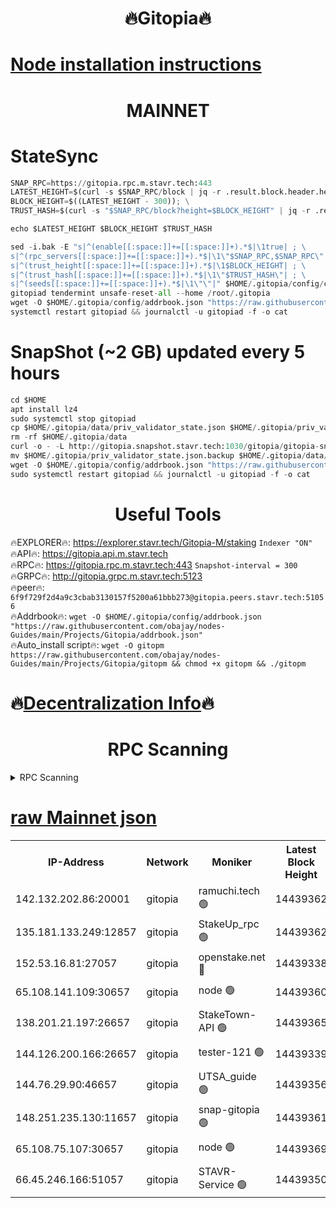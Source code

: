 <h1 align="center"> 🔥Gitopia🔥</h1>

[Node installation instructions](https://github.com/obajay/nodes-Guides/tree/main/Projects/Gitopia)
=

<h1 align="center"> MAINNET</h1>

# StateSync
```python
SNAP_RPC=https://gitopia.rpc.m.stavr.tech:443
LATEST_HEIGHT=$(curl -s $SNAP_RPC/block | jq -r .result.block.header.height); \
BLOCK_HEIGHT=$((LATEST_HEIGHT - 300)); \
TRUST_HASH=$(curl -s "$SNAP_RPC/block?height=$BLOCK_HEIGHT" | jq -r .result.block_id.hash)

echo $LATEST_HEIGHT $BLOCK_HEIGHT $TRUST_HASH

sed -i.bak -E "s|^(enable[[:space:]]+=[[:space:]]+).*$|\1true| ; \
s|^(rpc_servers[[:space:]]+=[[:space:]]+).*$|\1\"$SNAP_RPC,$SNAP_RPC\"| ; \
s|^(trust_height[[:space:]]+=[[:space:]]+).*$|\1$BLOCK_HEIGHT| ; \
s|^(trust_hash[[:space:]]+=[[:space:]]+).*$|\1\"$TRUST_HASH\"| ; \
s|^(seeds[[:space:]]+=[[:space:]]+).*$|\1\"\"|" $HOME/.gitopia/config/config.toml
gitopiad tendermint unsafe-reset-all --home /root/.gitopia
wget -O $HOME/.gitopia/config/addrbook.json "https://raw.githubusercontent.com/obajay/nodes-Guides/main/Projects/Gitopia/addrbook.json"
systemctl restart gitopiad && journalctl -u gitopiad -f -o cat
```
# SnapShot (~2 GB) updated every 5 hours
```python
cd $HOME
apt install lz4
sudo systemctl stop gitopiad
cp $HOME/.gitopia/data/priv_validator_state.json $HOME/.gitopia/priv_validator_state.json.backup
rm -rf $HOME/.gitopia/data
curl -o - -L http://gitopia.snapshot.stavr.tech:1030/gitopia/gitopia-snap.tar.lz4 | lz4 -c -d - | tar -x -C $HOME/.gitopia --strip-components 2
mv $HOME/.gitopia/priv_validator_state.json.backup $HOME/.gitopia/data/priv_validator_state.json
wget -O $HOME/.gitopia/config/addrbook.json "https://raw.githubusercontent.com/obajay/nodes-Guides/main/Projects/Gitopia/addrbook.json"
sudo systemctl restart gitopiad && journalctl -u gitopiad -f -o cat
```
 <h1 align="center"> Useful Tools</h1>

🔥EXPLORER🔥:      https://explorer.stavr.tech/Gitopia-M/staking  `Indexer "ON"` \
🔥API🔥: 			 		 https://gitopia.api.m.stavr.tech \
🔥RPC🔥:           https://gitopia.rpc.m.stavr.tech:443              `Snapshot-interval = 300` \
🔥GRPC🔥:          http://gitopia.grpc.m.stavr.tech:5123 \
🔥peer🔥:					 `6f9f729f2d4a9c3cbab3130157f5200a61bbb273@gitopia.peers.stavr.tech:51056` \
🔥Addrbook🔥:    ```wget -O $HOME/.gitopia/config/addrbook.json "https://raw.githubusercontent.com/obajay/nodes-Guides/main/Projects/Gitopia/addrbook.json"``` \
🔥Auto_install script🔥: ```wget -O gitopm https://raw.githubusercontent.com/obajay/nodes-Guides/main/Projects/Gitopia/gitopm && chmod +x gitopm && ./gitopm```

🔥[Decentralization Info](https://github.com/obajay/StateSync-snapshots/tree/main/Projects/Gitopia/Decentralization)🔥
=

<h1 align="center"> RPC Scanning</h1>

<details>
<summary>RPC Scanning</summary>

<h2 align="center"> We scan nodes in real time every 4 hours. And we provide the final result of RPC endpoints.
We cannot influence the operation of these nodes in any way. </h2>


```python
If Voting Power is higher than 0 --> then the Node is a validator of the network and may be subject to attack and be a potential threat to the chain.
```
```python
We marked such validators with a red symbol
```

</details>

[raw Mainnet json](https://rpc-check.gitopm.stavr.tech/gitopm/rpc-gitopm-result.json)
=

<table><tr><th>IP-Address</th><th>Network</th><th>Moniker</th><th>Latest Block Height</th><th>Earliest Block Height</th><th>Catching Up</th><th>Tx Index</th><th>Voting Power</th><th>Scan Time</th></tr><tr><td>142.132.202.86:20001</td><td>gitopia</td><td>ramuchi.tech 🟢</td><td>14439362</td><td>6548337</td><td>False</td><td>on</td><td>0</td><td>2024-02-26T17:06:50.738809980UTC</td></tr><tr><td>135.181.133.249:12857</td><td>gitopia</td><td>StakeUp_rpc 🟢</td><td>14439362</td><td>8010001</td><td>False</td><td>on</td><td>0</td><td>2024-02-26T17:06:51.078333613UTC</td></tr><tr><td>152.53.16.81:27057</td><td>gitopia</td><td>openstake.net 🔴</td><td>14439338</td><td>10455001</td><td>False</td><td>off</td><td>52088</td><td>2024-02-26T17:06:08.105124148UTC</td></tr><tr><td>65.108.141.109:30657</td><td>gitopia</td><td>node 🟢</td><td>14439360</td><td>12299845</td><td>False</td><td>on</td><td>0</td><td>2024-02-26T17:06:48.253291096UTC</td></tr><tr><td>138.201.21.197:26657</td><td>gitopia</td><td>StakeTown-API 🟢</td><td>14439365</td><td>12733501</td><td>False</td><td>on</td><td>0</td><td>2024-02-26T17:06:55.484001968UTC</td></tr><tr><td>144.126.200.166:26657</td><td>gitopia</td><td>tester-121 🟢</td><td>14439339</td><td>12832814</td><td>False</td><td>off</td><td>0</td><td>2024-02-26T17:06:10.439896682UTC</td></tr><tr><td>144.76.29.90:46657</td><td>gitopia</td><td>UTSA_guide 🟢</td><td>14439356</td><td>13035301</td><td>False</td><td>on</td><td>0</td><td>2024-02-26T17:06:41.761611925UTC</td></tr><tr><td>148.251.235.130:11657</td><td>gitopia</td><td>snap-gitopia 🟢</td><td>14439361</td><td>14079001</td><td>False</td><td>on</td><td>0</td><td>2024-02-26T17:06:48.476657613UTC</td></tr><tr><td>65.108.75.107:30657</td><td>gitopia</td><td>node 🟢</td><td>14439369</td><td>14269230</td><td>False</td><td>on</td><td>0</td><td>2024-02-26T17:07:01.918260489UTC</td></tr><tr><td>66.45.246.166:51057</td><td>gitopia</td><td>STAVR-Service 🟢</td><td>14439350</td><td>14434501</td><td>False</td><td>on</td><td>0</td><td>2024-02-26T17:06:31.379368501UTC</td></tr></table>
